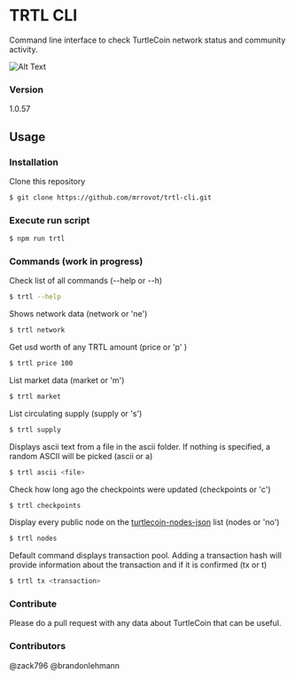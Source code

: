 # TRTL CLI

Command line interface to check TurtleCoin network status and community activity.

![Alt Text](https://media.giphy.com/media/8m7LEArtWVfHkuWpPV/giphy.gif)

### Version
1.0.57

## Usage

### Installation

Clone this repository

```sh
$ git clone https://github.com/mrrovot/trtl-cli.git
```

### Execute run script

```sh
$ npm run trtl
```

### Commands (work in progress)

Check list of all commands (--help or --h)
```sh
$ trtl --help
```

Shows network data (network or 'ne')
```sh
$ trtl network
```

Get usd worth of any TRTL amount (price <quantity> or 'p' <quantity>)
```sh
$ trtl price 100
```

List market data (market or 'm')
```sh
$ trtl market
```

List circulating supply (supply or 's')
```sh
$ trtl supply
```

Displays ascii text from a file in the ascii folder. If nothing is specified, a random ASCII will be picked (ascii or a)
```sh
$ trtl ascii <file>
```

Check how long ago the checkpoints were updated (checkpoints or 'c')
```sh
$ trtl checkpoints
```

Display every public node on the [turtlecoin-nodes-json](https://github.com/turtlecoin/turtlecoin-nodes-json) list (nodes or 'no')
```sh
$ trtl nodes
```

Default command displays transaction pool. Adding a transaction hash will provide information about the transaction and if it is confirmed (tx or t)
```sh
$ trtl tx <transaction>
```

### Contribute

Please do a pull request with any data about TurtleCoin that can be useful.

### Contributors

@zack796 @brandonlehmann
